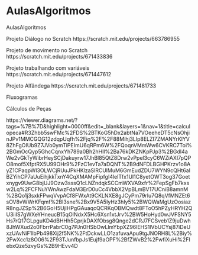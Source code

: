 # AulasAlgoritmos
<p> AulasAlgoritmos<p>
<p> Projeto Diálogo no Scratch https://scratch.mit.edu/projects/663786955 <p>
<p> Projeto de movimento no Scratch https://scratch.mit.edu/projects/671433836 <p>
<p> Projeto trabalhando com variáveis https://scratch.mit.edu/projects/671447612 <p>
<p> Projeto Alfândega https://scratch.mit.edu/projects/671481733
<p> Fluxogramas </p>
<p> Cálculos de Peças </p>
<p>https://viewer.diagrams.net/?tags=%7B%7D&highlight=0000ff&edit=_blank&layers=1&nav=1&title=calculopeca#R3Zhbb5swFMc%2FDS%2BTKoG5hDx2abtNa7VOeeheDT5cNsOhjinJPv1MMCGQG12zdqpUqfh%2Fjq%2F%2F88Mihj3Llp8ELZI7ZMANYrKlYV8ZhFgOIUb9Z7JVo0ymTiPEImU6qRPm6W%2FQoqnVMmWw6CVKRC7Toi%2BGmOcQyp5GhcCqnxYh789a0Bh2hHlI%2Ba76kDKZNKpPJp3%2BGdI4aWe2vGkTyWibrHeySCjDakuyrw17JhBl85QtZ8Drw2vPpel3cyC6WZiAXI7pQPO8mof5XfptRX5U99OHr9%2FzC1evTa7aDQNT%2B9dNFDLBGHPKrzv1o8AyZ1CPaqpWl3OLWCjRUuJPkHKlzaSlRCUlMuM6GmEudZDU7WYN9cQHt6alBZYihCP7aUuEihjkkTxnY4CqXMAMpFipfgI4lelTfx1Ul1C8yetOWT3og37Goetxnygv9UwG8bjUJ9Ozw3sssQ1cLNZndqkSCCmWXVA9xfr%2FepSgFb7kxsw2Lq%2FCFNuYWnAwzFdaM3ErD0uCc4VbbX2VpBLmBV17UCniB8amnM%2BQo1j3sxkFPwqVvpACf8FWxAt9CKLNXE8gJCyPm79rlu7Q8qVfMNZEt6sOV8vWWrKFqmf%2BI3sne%2Bx9V5A5IyHz3hIy5%2BWQWaMgUzOosiazR8ngJZSp%2B6GoH5UjlHPgGAuaqcQCRKqOBMQwdt8FToO5hPZyHRYH2QU3iiIS7gWXeYHneucB15qOINdxX5Hc6Xsn1xtJrv%2BW5HoHyd0wJVFSNY5Hs7rQ17GLpguKD4dBHHh5CprjkDAXfObsg8Qnge2dCRJ7FCSveb1Z9juDwh8JhWXud2o0FbrrPabrC0g7PJn0HSbOwLlmYbpXZ96lEHS1lVbUCYsj87iDeUxzUAvNiF1lbPb498Xij2f5NK%2FtDckwLLO1zafuvaApu9tgJNORH8L%2Biy%2FwXcc1z8O06%2F93TJunfbpJs1Eujf9aOPF%2BfZWvB2%2FwfiXuHi%2FIebxQze5zvyGs%2B9HEvv4D</p>
